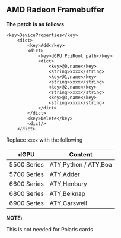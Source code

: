 ## AMD Radeon Framebuffer

**The patch is as follows**

```
<key>DeviceProperties</key>
    <dict>
        <key>Add</key>
        <dict>
            <key>dGPU PciRoot path</key>
            <dict>
                <key>@0,name</key>
                <string>xxxx</string>
                <key>@1,name</key>
                <string>xxxx</string>
                <key>@2,name</key>
                <string>xxxx</string>
                <key>@3,name</key>
                <string>xxxx</string>
            </dict>
        </dict>
        <key>Delete</key>
        <dict/>
    </dict>
```

Replace `xxxx` with the following

| dGPU        | Content              |
| ----------- | -------------------- |
| 5500 Series | ATY,Python / ATY,Boa |
| 5700 Series | ATY,Adder            |
| 6600 Series | ATY,Henbury          |
| 6800 Series | ATY,Belknap          |
| 6900 Series | ATY,Carswell         |

**NOTE:**

This is not needed for Polaris cards